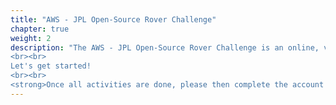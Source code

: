```yaml
---
title: "AWS - JPL Open-Source Rover Challenge"
chapter: true
weight: 2
description: "The AWS - JPL Open-Source Rover Challenge is an online, virtual, global competition to be held online starting on Monday, December 2, 2019 and ending on Friday, February 21, 2020. Sponsored by Amazon Web Services, Inc. (“The Sponsor” or “AWS”) and is held in collaboration with JPL and AngelHack LLC (“Administrator”).
<br><br>
Let's get started!
<br><br>
<strong>Once all activities are done, please then complete the account cleanup section at the bottom of this page.</strong>"
---
```








